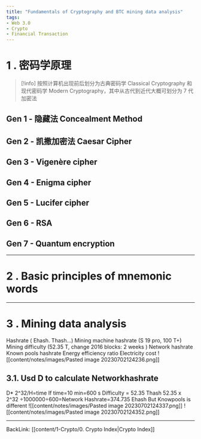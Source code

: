 ```yaml
---
title: "Fundamentals of Cryptography and BTC mining data analysis"
tags:
- Web 3.0
- Crypto
- Financial Transaction
---
```

# 1 . 密码学原理
>[!info] 按照计算机出现前后划分为古典密码学 Classical Cryptography 和现代密码学 Modern Cryptography，其中从古代到近代大概可划分为 7 代加密法
## Gen 1 - 隐藏法 Concealment Method
## Gen 2 - 凯撒加密法 Caesar Cipher
## Gen 3 - Vigenère cipher
## Gen 4 - Enigma cipher
## Gen 5 - Lucifer cipher
## Gen 6 - RSA
## Gen 7 - Quantum encryption
---
# 2 . Basic principles of mnemonic words
---
# 3 . Mining data analysis
Hashrate ( Ehash. Thash…)
Mining machine hashrate (S 19 pro, 100 T+)
Mining difficulty (52.35 T, change 2016 blocks: 2 weeks )
Network hashrate
Known pools hashrate
Energy efficiency ratio
Electricity cost
![[content/notes/images/Pasted image 20230702124236.png]]
## 3.1. Usd D to calculate Networkhashrate
D* 2^32/H=time
If  time=10 min=600 s
Difficulty = 52.35 Thash
52.35 x 2^32 ÷1000000÷600=Network Hashrate=374.735 Ehash
But Knowpools is different
![[content/notes/images/Pasted image 20230702124337.png]]
![[content/notes/images/Pasted image 20230702124352.png]]



---
BackLink: [[content/1-Crypto/0. Crypto Index|Crypto Index]]
